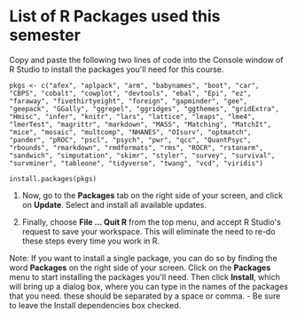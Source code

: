 # List of R Packages used this semester

Copy and paste the following two lines of code into the Console window of R Studio to install the packages you'll need for this course.

`pkgs <- c("afex", "aplpack", "arm", "babynames", "boot", "car", "CBPS", "cobalt", "cowplot", "devtools", "ebal", "Epi", "ez", "faraway", "fivethirtyeight", "foreign", "gapminder", "gee", "geepack", "GGally", "ggrepel", "ggridges", "ggthemes", "gridExtra", "Hmisc", "infer", "knitr", "lars", "lattice", "leaps", "lme4", "lmerTest", "magrittr", "markdown", "MASS", "Matching", "MatchIt", "mice", "mosaic", "multcomp", "NHANES", "OIsurv", "optmatch", "pander", "pROC", "pscl", "psych", "pwr", "qcc", "QuantPsyc", "rbounds", "rmarkdown", "rmdformats", "rms", "ROCR", "rstanarm", "sandwich", "simputation", "skimr", "styler", "survey", "survival", "survminer", "tableone", "tidyverse", "twang", "vcd", "viridis")`

`install.packages(pkgs)`

1.  Now, go to the **Packages** tab on the right side of your screen, and click on **Update**. Select and install all available updates.

2.  Finally, choose **File ... Quit R** from the top menu, and accept R Studio's request to save your workspace. This will eliminate the need to re-do these steps every time you work in R.

Note: If you want to install a single package, you can do so by finding the word **Packages** on the right side of your screen. Click on the **Packages** menu to start installing the packages you'll need. Then click **Install**, which will bring up a dialog box, where you can type in the names of the packages that you need. these should be separated by a space or comma. - Be sure to leave the Install dependencies box checked.
